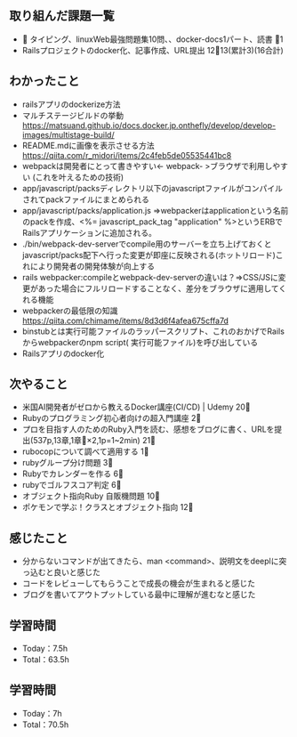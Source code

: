 ## 取り組んだ課題一覧

- :construction: タイピング、linuxWeb最強問題集10問、、docker-docs1パート、読書 :tomato:1
- Railsプロジェクトのdocker化、記事作成、URL提出 12:tomato:13(累計3)(16合計)

## わかったこと

- railsアプリのdockerize方法
- マルチステージビルドの挙動 <https://matsuand.github.io/docs.docker.jp.onthefly/develop/develop-images/multistage-build/>
- README.mdに画像を表示させる方法 <https://qiita.com/r_midori/items/2c4feb5de05535441bc8>
- webpackは開発者にとって書きやすい<- webpack- >ブラウザで利用しやすい (これを叶えるための技術)
- app/javascript/packsディレクトリ以下のjavascriptファイルがコンパイルされてpackファイルにまとめられる
- app/javascript/packs/application.js =>webpackerはapplicationという名前のpackを作成、<%= javascript_pack_tag "application" %>というERBでRailsアプリケーションに追加される。
- ./bin/webpack-dev-serverでcompile用のサーバーを立ち上げておくとjavascript/packs配下へ行った変更が即座に反映される(ホットリロード)これにより開発者の開発体験が向上する
- rails webpacker:compileとwebpack-dev-serverの違いは？=>CSS/JSに変更があった場合にフルリロードすることなく、差分をブラウザに適用してくれる機能
- webpackerの最低限の知識 <https://qiita.com/chimame/items/8d3d6f4afea675cffa7d>
- binstubとは実行可能ファイルのラッパースクリプト、これのおかげでRailsからwebpackerのnpm script( 実行可能ファイル)を呼び出している
- Railsアプリのdocker化



## 次やること

- 米国AI開発者がゼロから教えるDocker講座(CI/CD) | Udemy 20:tomato:
- Rubyのプログラミング初心者向けの超入門講座 2:tomato:
- プロを目指す人のためのRuby入門を読む、感想をブログに書く、URLを提出(537p,13章,1章:tomato:×2,1p=1~2min) 21:tomato:
- rubocopについて調べて適用する 1:tomato:
- rubyグループ分け問題 3:tomato:
- Rubyでカレンダーを作る 6:tomato:
- rubyでゴルフスコア判定 6:tomato:
- オブジェクト指向Ruby 自販機問題 10:tomato:
- ポケモンで学ぶ！クラスとオブジェクト指向 12:tomato:

## 感じたこと

- 分からないコマンドが出てきたら、man \<command>、説明文をdeeplに突っ込むと良いと感じた
- コードをレビューしてもらうことで成長の機会が生まれると感じた
- ブログを書いてアウトプットしている最中に理解が進むなと感じた

## 学習時間

- Today：7.5h
- Total：63.5h

## 学習時間

- Today：7h
- Total：70.5h
